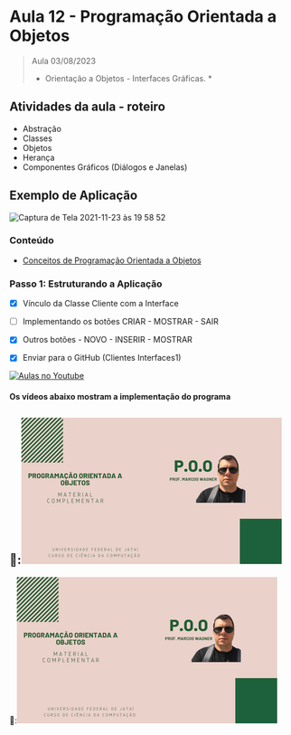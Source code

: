 # Aula 12 - Programação Orientada a Objetos

> Aula 03/08/2023
> 
>  * Orientação a Objetos - Interfaces Gráficas. *

## Atividades da aula - roteiro
- Abstração
- Classes
- Objetos
- Herança
- Componentes Gráficos (Diálogos e Janelas)

## Exemplo de Aplicação 
![Captura de Tela 2021-11-23 às 19 58 52](https://user-images.githubusercontent.com/81576640/143142237-96728065-e5b2-4acc-9cc4-3151f84ef507.png)


### Conteúdo
- [Conceitos de Programação Orientada a Objetos](Conteudo_POO.pdf)


### Passo 1: Estruturando a Aplicação
- [x]  Vínculo da Classe Cliente com a Interface
- [ ]  Implementando os botões CRIAR - MOSTRAR - SAIR
- [x]  Outros botões - NOVO - INSERIR - MOSTRAR
- [x]  Enviar para o GitHub (Clientes Interfaces1) 


[![Aulas no Youtube](https://github.com/marcoswagner-commits/gestao_obras_aula_daw/blob/cb3e2ea9547f9ddc831277f07919c3e78451eb92/yt-icon.png)](https://www.youtube.com/channel/UCfO-aJxKLqau0TnL0AfNAvA)

####  Os vídeos abaixo mostram a implementação do programa

🥇:[![material complementar aula11](Capa_Videos_POO.png)](https://www.youtube.com/watch?v=d2iJ_kAdXC8)
-
🥈:[![material complementar aula09](Capa_Videos_POO.png)](https://www.youtube.com/watch?v=0cnqXI1ErCg)



